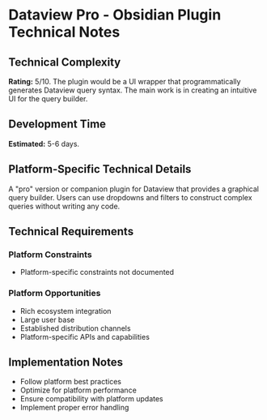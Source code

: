 # Dataview Pro - Obsidian Plugin Technical Notes

## Technical Complexity
**Rating:** 5/10. The plugin would be a UI wrapper that programmatically generates Dataview query syntax. The main work is in creating an intuitive UI for the query builder.

## Development Time
**Estimated:** 5-6 days.

## Platform-Specific Technical Details
A "pro" version or companion plugin for Dataview that provides a graphical query builder. Users can use dropdowns and filters to construct complex queries without writing any code.

## Technical Requirements

### Platform Constraints
- Platform-specific constraints not documented

### Platform Opportunities
- Rich ecosystem integration
- Large user base
- Established distribution channels
- Platform-specific APIs and capabilities

## Implementation Notes
- Follow platform best practices
- Optimize for platform performance
- Ensure compatibility with platform updates
- Implement proper error handling

